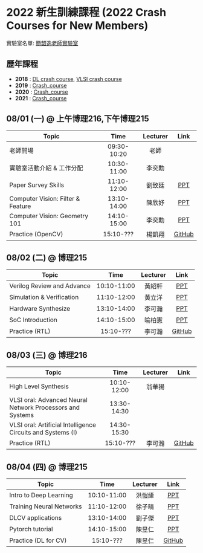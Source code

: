 # 2022 新生訓練課程 (2022 Crash Courses for New Members)
實驗室名單:
[簡韶逸老師實驗室](http://media.ee.ntu.edu.tw/)

## 歷年課程

+ **2018** : [DL crash course](./2018/2018_DL_Crash_Course.md), [VLSI crash course](./2018/2018_VLSI_Crash_Course.md)
+ **2019** : [Crash_course](./2019/README.md)
+ **2020** : [Crash_course](./2020/README.md)
+ **2021** : [Crash_course](./2021/README.md)

## 08/01 (一) @ 上午博理216,下午博理215
|Topic|Time|Lecturer|Link|
|---|:---:|:---:|:---:|
|老師開場|09:30-10:20|老師| |
|實驗室活動介紹 & 工作分配|10:30-11:00|李奕勳| |
|Paper Survey Skills|11:10-12:00|劉致廷|[PPT]()|
|Computer Vision: Filter & Feature|13:10-14:00|陳欣妤|[PPT]()|
|Computer Vision: Geometry 101|14:10-15:00|李奕勳|[PPT]()|
|Practice (OpenCV)|15:10-???|楊凱翔|[GitHub]()|

## 08/02 (二) @ 博理215
|Topic|Time|Lecturer|Link|
|---|:---:|:---:|:---:|
|Verilog Review and Advance|10:10-11:00|黃紹軒|[PPT]()|
|Simulation & Verification|11:10-12:00|黃立洋|[PPT]()|
|Hardware Synthesize|13:10-14:00|李可瀚|[PPT]()|
|SoC Introduction|14:10-15:00|喻柏憲|[PPT]()|
|Practice (RTL)|15:10-???|李可瀚|[GitHub]()|

## 08/03 (三) @ 博理216
|Topic|Time|Lecturer|Link|
|---|:---:|:---:|:---:|
|High Level Synthesis |10:10-12:00|翁華揚| |
|VLSI oral: Advanced Neural Network Processors and Systems |13:30-14:30| | |
|VLSI oral: Artificial Intelligence Circuits and Systems (I) |14:30-15:30| | |
|Practice (RTL)|15:10-???|李可瀚|[GitHub]()|

## 08/04 (四) @ 博理215
|Topic|Time|Lecturer|Link|
|---|:---:|:---:|:---:|
|Intro to Deep Learning|10:10-11:00|洪愷縴|[PPT]()|
|Training Neural Networks|11:10-12:00|徐子晴|[PPT]()|
|DLCV applications|13:10-14:00|劉子傑|[PPT]()|
|Pytorch tutorial|14:10-15:00|陳昱仁|[PPT]()|
|Practice (DL for CV)|15:10-???|陳昱仁|[GitHub]()|

